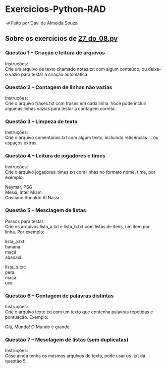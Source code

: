 # Exercicios-Python-RAD
-# Feito por Davi de Almeida Souza

## Sobre os exercícios de [27_do_08.py](https://github.com/DaviDuck01/Exercicios-Python-RAD/blob/main/exercicios/27_do_08.py)

### Questão 1 – Criação e leitura de arquivos
Instruções:<br>
Crie um arquivo de texto chamado notas.txt com algum conteúdo, ou deixe-o vazio para testar a criação automática.

### Questão 2 – Contagem de linhas não vazias
Instruções:<br>
Crie o arquivo frases.txt com frases em cada linha. Você pode incluir algumas linhas vazias para testar a contagem correta.

### Questão 3 – Limpeza de texto
Instruções:<br>
Crie o arquivo comentarios.txt com algum texto, incluindo reticências ... ou espaços extras.

### Questão 4 – Leitura de jogadores e times
Instruções:<br>
Crie o arquivo jogadores_times.txt com linhas no formato nome, time, por exemplo:

Neymar, PSG<br>
Messi, Inter Miami<br>
Cristiano Ronaldo Al Nassr

### Questão 5 – Mesclagem de listas
Passos para testar:<br>
Crie os arquivos lista_a.txt e lista_b.txt com listas de itens, um item por linha. Por exemplo:

lista_a.txt:<br>
banana<br>
maçã<br>
abacaxi

lista_b.txt:<br>
pera<br>
maçã<br>
uva

### Questão 6 – Contagem de palavras distintas
Instruções:<br>
Crie o arquivo texto.txt com um texto que contenha palavras repetidas e pontuação. Exemplo:

Olá, Mundo! O Mundo é grande.

### Questão 7 – Mesclagem de listas (sem duplicatas)
Instruções:<br>
Caso ainda tenha os mesmos arquivos de texto, pode usar os .txt da questão 5.
